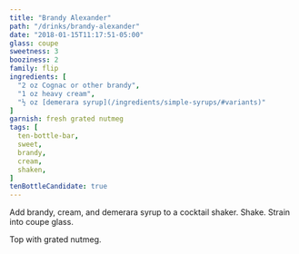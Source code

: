 ```yaml
---
title: "Brandy Alexander"
path: "/drinks/brandy-alexander"
date: "2018-01-15T11:17:51-05:00"
glass: coupe
sweetness: 3
booziness: 2
family: flip
ingredients: [
  "2 oz Cognac or other brandy",
  "1 oz heavy cream",
  "½ oz [demerara syrup](/ingredients/simple-syrups/#variants)"
]
garnish: fresh grated nutmeg
tags: [
  ten-bottle-bar,
  sweet,
  brandy,
  cream,
  shaken,
]
tenBottleCandidate: true
---
```

Add brandy, cream, and demerara syrup to a cocktail shaker. Shake. Strain into coupe glass.

Top with grated nutmeg.
